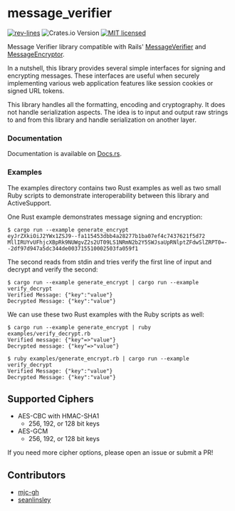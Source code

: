 # message_verifier

[![rev-lines](https://github.com/mjc-gh/message_verifier/actions/workflows/actions.yml/badge.svg)](https://github.com/mjc-gh/message_verifier/actions/workflows/actions.yml)
![Crates.io Version](https://img.shields.io/crates/v/message_verifier)
[![MIT licensed](https://img.shields.io/badge/license-MIT-blue.svg)](./LICENSE)

Message Verifier library compatible with Rails' [MessageVerifier](
http://api.rubyonrails.org/classes/ActiveSupport/MessageVerifier.html)
and
[MessageEncryptor](
http://api.rubyonrails.org/classes/ActiveSupport/MessageEncryptor.html).

In a nutshell, this library provides several simple interfaces for
signing and encrypting messages. These interfaces are useful when
securely implementing various web application features like session
cookies or signed URL tokens.

This library handles all the formatting, encoding and cryptography. It
does not handle serialization aspects. The idea is to input and output
raw strings to and from this library and handle serialization on another
layer.

### Documentation

Documentation is available on [Docs.rs](https://docs.rs/message_verifier).

### Examples

The examples directory contains two Rust examples as well as two small
Ruby scripts to demonstrate interoperability between this library and
ActiveSupport.

One Rust example demonstrates message signing and encryption:

```
$ cargo run --example generate_encrypt
eyJrZXkiOiJ2YWx1ZSJ9--fa115453dbb4a28277b1ba07ef4c7437621f5d72
MllIRUYvUFhjcXBpRk9NUWgvZ2s2UT09LS1NRmN2b2Y5SWJsaUpRNlptZFdwSlZRPT0=--2df97d947a5dc344de003715510002503fa059f1
```

The second reads from stdin and tries verify the first line of input and
decrypt and verify the second:

```
$ cargo run --example generate_encrypt | cargo run --example verify_decrypt
Verified Message: {"key":"value"}
Decrypted Message: {"key":"value"}
```

We can use these two Rust examples with the Ruby scripts as well:

```
$ cargo run --example generate_encrypt | ruby examples/verify_decrypt.rb
Verified message: {"key"=>"value"}
Decrypted message: {"key"=>"value"}

$ ruby examples/generate_encrypt.rb | cargo run --example verify_decrypt
Verified Message: {"key":"value"}
Decrypted Message: {"key":"value"}
```

## Supported Ciphers

- AES-CBC with HMAC-SHA1
  - 256, 192, or 128 bit keys
- AES-GCM
  - 256, 192, or 128 bit keys

If you need more cipher options, please open an issue or submit a PR!

## Contributors

- [mjc-gh](https://github.com/mjc-gh/)
- [seanlinsley](https://github.com/seanlinsley)
